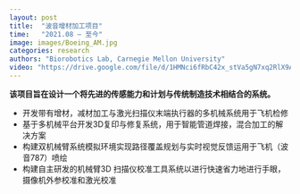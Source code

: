 ```yaml
---
layout: post
title:  "波音增材加工项目"
time:   "2021.08 – 至今"
image: images/Boeing_AM.jpg
categories: research
authors: "Biorobotics Lab, Carnegie Mellon University"
video: "https://drive.google.com/file/d/1HMNci6fRbC42x_stVa5gN7xq2RlX9AQz/view?usp=sharing"
---
```

**该项目旨在设计一个将先进的传感能力和计划与传统制造技术相结合的系统。**
- 开发带有增材，减材加工与激光扫描仪末端执行器的多机械系统用于飞机检修
- 基于多机械平台开发3D复印与修复系统，用于智能管道焊接，混合加工的解决方案
- 构建双机械臂系统模拟环境实现路径覆盖规划与实时视觉反馈运用于飞机（波音787）喷绘
- 构建自主研发的机械臂3D 扫描仪校准工具系统以进行快速省力地进行手眼，摄像机外参校准和激光校准
